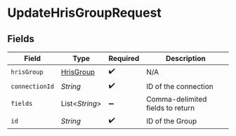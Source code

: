 # UpdateHrisGroupRequest


## Fields

| Field                                         | Type                                          | Required                                      | Description                                   |
| --------------------------------------------- | --------------------------------------------- | --------------------------------------------- | --------------------------------------------- |
| `hrisGroup`                                   | [HrisGroup](../../models/shared/HrisGroup.md) | :heavy_check_mark:                            | N/A                                           |
| `connectionId`                                | *String*                                      | :heavy_check_mark:                            | ID of the connection                          |
| `fields`                                      | List\<*String*>                               | :heavy_minus_sign:                            | Comma-delimited fields to return              |
| `id`                                          | *String*                                      | :heavy_check_mark:                            | ID of the Group                               |